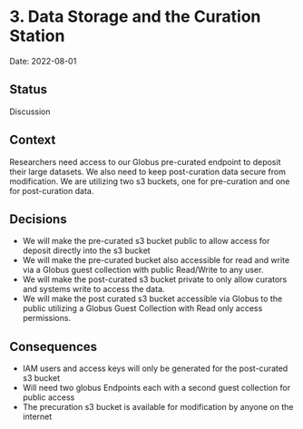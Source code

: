 # 3. Data Storage and the Curation Station

Date: 2022-08-01

## Status

Discussion

## Context

Researchers need access to our Globus pre-curated endpoint to deposit their large datasets. We also need to keep post-curation data secure from modification.  We are utilizing two s3 buckets, one for pre-curation and one for post-curation data.

## Decisions

* We will make the pre-curated s3 bucket public to allow access for deposit directly into the s3 bucket
* We will make the pre-curated bucket also accessible for read and write via a Globus guest collection with public Read/Write to any user.
* We will make the post-curated s3 bucket private to only allow curators and systems write to access the data.
* We will make the post curated s3 bucket accessible via Globus to the public utilizing a Globus Guest Collection with Read only access permissions.


## Consequences

* IAM users and access keys will only be generated for the post-curated s3 bucket
* Will need two globus Endpoints each with a second guest collection for public access
* The precuration s3 bucket is available for modification by anyone on the internet